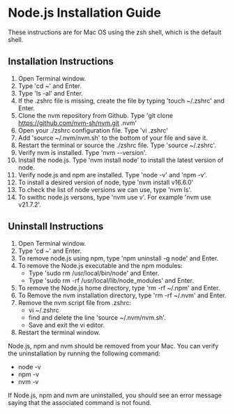 # Node.js Installation Guide

These instructions are for Mac OS using the zsh shell, which is the default shell.  

## Installation Instructions

1. Open Terminal window.
2. Type 'cd ~' and Enter.
3. Type 'ls -al' and Enter.
4. If the .zshrc file is missing, create the file by typing 'touch ~/.zshrc' and Enter.
5. Clone the nvm repository from Github.  Type 'git clone https://github.com/nvm-sh/nvm.git .nvm'
6. Open your ./zshrc configuration file.  Type 'vi .zshrc'
7. Add 'source ~/.nvm/nvm.sh' to the bottom of your file and save it.
8. Restart the terminal or source the ./zshrc file.  Type 'source ~/.zshrc'.
9. Verify nvm is installed.  Type 'nvm --version'.
10. Install the node.js.   Type 'nvm install node' to install the latest version of node.
11. Verify node.js and npm are installed.  Type 'node -v' and 'npm -v'.
12. To install a desired version of node, type 'nvm install v16.6.0'
13. To check the list of node versions we can use, type 'nvm ls'.
14. To swithc node.js versons, type 'nvm use v<version number>'.  For example 'nvm use v21.7.2'.

## Uninstall Instructions

1. Open Terminal window.
2. Type 'cd ~' and Enter.
3. To remove node.js using npm, type 'npm uninstall -g node' and Enter.
4. To remove the Node.js executable and the npm modules:
   * Type 'sudo rm /usr/local/bin/node' and Enter.
   * Type 'sudo rm -rf /usr/local/lib/node_modules' and Enter.
5. To remove the Node.js home directory, type 'rm -rf ~/.npm' and Enter.
6. To Remove the nvm installation directory, type 'rm -rf ~/.nvm' and Enter.
7. Remove the nvm script file from .zshrc:
   * vi ~/.zshrc
   * find and delete the line 'source ~/.nvm/nvm.sh'.
   * Save and exit the vi editor.
8. Restart the terminal window.

Node.js, npm and nvm should be removed from your Mac. You can verify the uninstallation by running the following command:

* node -v
* npm -v
* nvm -v

If Node.js, npm and nvm are uninstalled, you should see an error message saying that the associated command is not found.
